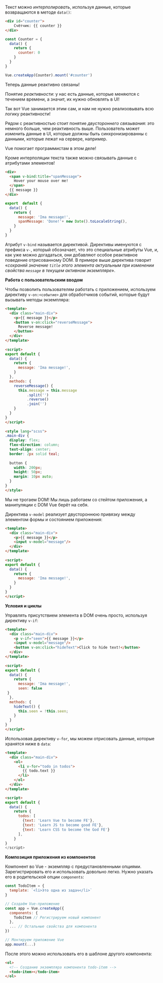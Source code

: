 Текст можно *интерполировать*, используя данные, которые возвращаются в методе `data()`:

```html
<div id="counter">
	Счётчик: {{ counter }}
</div>
```

```js
const Counter = {
  data() {
    return {
      counter: 0
    }
  }
}

Vue.createApp(Counter).mount('#counter')
```

Теперь данные реактивно связаны! 

Понятие *реактивности*: у нас есть данные, которые меняются с течением времени, а значит, их нужно обновлять в UI! 

Так вот Vue занимается этим сам, и нам не нужно реализовывать всю логику реактивности! 

Рядом с реактивностью стоит понятие *двустороннего связывания*: это немного больше, чем реактивность выше. Пользователь может *изменить* данные в UI, которые должны быть синхронизированны с данными, которые лежат на сервере, например. 

Vue помогает программистам в этом деле!

Кроме интерполяции текста также можно связывать данные с атрибутами элементов! 
```html
<div>  
  <span v-bind:title="spanMessage">  
    Hover your mouse over me!  
  </span>  
  {{ message }}  
</div>
```

```js
export  default {  
  data() {  
    return {  
      message: 'Ima message!',  
      spanMessage: 'Done!'+ new Date().toLocaleString(),  
    }  
  }  
}
```

Атрибут `v-bind` называется директивой. Директивы именуются с префикса `v-`, который обозначает, что это специальные атрибуты Vue, и, как уже можно догадаться, они добавляют особое реактивное поведение отрисованному DOM. В примере выше директива говорит «_сохраняй значение `title` этого элемента актуальным при изменении свойства `message` в текущем активном экземпляре_».

**Работа с пользовательским вводом**

Чтобы позволить пользователям работать с приложением, используем директиву `v-on:<событие>` для обработчиков событий, которые будут вызывать методы экземпляра:

```html
<template>  
  <div class="main-div">  
    <p>{{ message }}</p>  
    <button v-on:click="reverseMessage">  
      Reverse message!  
    </button>  
  </div>  
</template>  
  
<script>  
export default {  
  data() {  
    return {  
      message: 'Ima message!',  
    }  
  },  
  methods: {  
    reverseMessage() {  
      this.message = this.message  
		  .split('')  
          .reverse()  
          .join('')  
    }  
  }  
}  
</script>  
  
<style lang="scss">  
.main-div {  
  display: flex;  
  flex-direction: column;  
  text-align: center;  
  border: 2px solid teal;  
  
  button {  
    width: 200px;  
    height: 50px;  
    margin: 10px auto;  
  }  
}  
</style>
```

Мы не трогаем DOM! Мы лишь работаем со стейтом приложения, а манипуляции с DOM Vue берёт на себя.

Директива `v-model` реализует двустороннюю привязку между элементом формы и состоянием приложения:

```html
<template>  
  <div class="main-div">  
    <p>{{ message }}</p>  
    <input v-model="message"/>  
  </div>  
</template>  
  
<script>  
export default {  
  data() {  
    return {  
      message: 'Ima message!',  
    }  
  }  
}  
</script>
```

**Условия и циклы**

Управлять присутствием элемента в DOM очень просто, используя директиву `v-if`:

```html
<template>  
  <div class="main-div">  
    <p v-if="seen">{{ message }}</p>  
    <input v-model="message"/>  
    <button v-on:click="hideText">Click to hide text!</button>  
  </div>  
</template>  
  
<script>  
export default {  
  data() {  
    return {  
      message: 'Ima message!',  
      seen: false  
 }  
  },  
  methods: {  
    hideText() {  
      this.seen = !this.seen;  
    }  
  }  
}  
</script>
```

Использовав директиву `v-for`, мы можем отрисовать данные, которые хранятся ниже в `data`: 

```html
<template>  
  <div class="main-div">  
    <ol>  
      <li v-for="todo in todos">  
        {{ todo.text }}  
      </li>  
    </ol>  
  </div>  
</template>

<script>
export default {  
  data() {  
    return {  
      todos: [  
        {text: 'Learn Vue to become FE'},  
        {text: 'Learn JS to become good FE'},  
        {text: 'Learn CSS to become the God FE'}  
      ],
    }
}
</script>
```

**Композиция приложения из компонентов**

Компонент во Vue - экземпляр с предустановленными опциями. Зарегистрировать его и использовать довольно легко. Нужно указать его в родительской опции `components`:

```js
const TodoItem = {
  template: `<li>Это одна из задач</li>`
}

// Создаём Vue-приложение
const app = Vue.createApp({
  components: {
    TodoItem // Регистрируем новый компонент
  },
  ... // Остальные свойства для компонента
})

// Монтируем приложение Vue
app.mount(...)
```

После этого можно использовать его в шаблоне другого компонента:

```html
<ol>
  <!-- Создание экземпляра компонента todo-item -->
  <todo-item></todo-item>
</ol>
```

